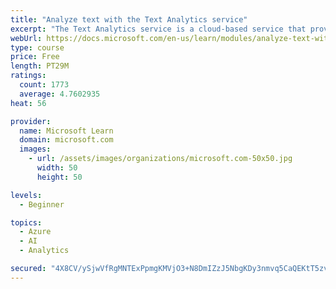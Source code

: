 ```yaml
---
title: "Analyze text with the Text Analytics service"
excerpt: "The Text Analytics service is a cloud-based service that provides advanced natural language processing over raw text for sentiment analysis, key phrase extraction, named entity recognition, and language detection."
webUrl: https://docs.microsoft.com/en-us/learn/modules/analyze-text-with-text-analytics-service/
type: course
price: Free
length: PT29M
ratings:
  count: 1773
  average: 4.7602935
heat: 56

provider:
  name: Microsoft Learn
  domain: microsoft.com
  images:
    - url: /assets/images/organizations/microsoft.com-50x50.jpg
      width: 50
      height: 50

levels:
  - Beginner

topics:
  - Azure
  - AI
  - Analytics

secured: "4X8CV/ySjwVfRgMNTExPpmgKMVjO3+N8DmIZzJ5NbgKDy3nmvq5CaQEKtT5zvmNimJpxBblPPvtSHYkasuUAopTrXKk5f0xKPPL+QeqbB1XPUAJ+h2dsc/ECJe7W97cUjzva/7iVybW2z6pjHKKmu1PQhts1PdnIOeNhqS7ExsZyom5nUDYFPSoAlaS44vI5scyhrym3dz1uXB7Q2v2bIjjOq74TAirSf/O+5YD6KrlkfmRODLsb/nGTznHZYgSw8uBvOrlBfrN1bVUK08N3IB9HWi1bhBUVt6fzKzDTRkB7KwVrtepwCp8SkU6CxWkTRMf/dvnRhl3LrZIh4yheHB4Xnu3Ga9lQ7H4fogvfRaO3acP4kLF0DSxjLoG5jz/OVWo406nFmIRtpBckJyrstaz13z+YmIYFkxcSkABx+pY=;RDp1U47sLf+UlFVLISbP4A=="
---
```


